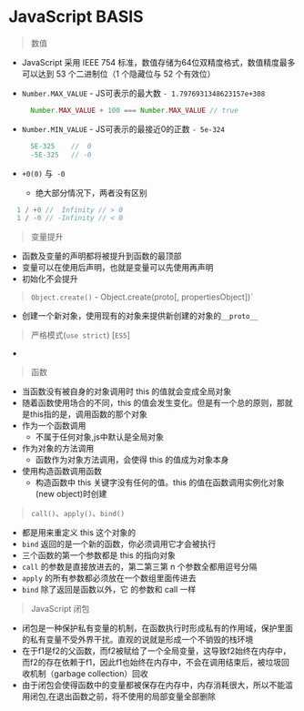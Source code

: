 # JavaScript BASIS

> 数值

* JavaScript 采用 IEEE 754 标准，数值存储为64位双精度格式，数值精度最多可以达到 53 个二进制位（1 个隐藏位与 52 个有效位）

* `Number.MAX_VALUE` - JS可表示的最大数 `- 1.7976931348623157e+308`

  ```js
    Number.MAX_VALUE + 100 === Number.MAX_VALUE // true
  ```

* `Number.MIN_VALUE` - JS可表示的最接近0的正数 `- 5e-324`

  ```js
    5E-325    //  0
    -5E-325   // -0
  ```

* `+0(0)` 与` -0`
  * 绝大部分情况下，两者没有区别

```js
  1 / +0 //  Infinity // > 0
  1 / -0 // -Infinity // < 0
```

> 变量提升

* 函数及变量的声明都将被提升到函数的最顶部
* 变量可以在使用后声明，也就是变量可以先使用再声明
* 初始化不会提升

> `Object.create()` - Object.create(proto[, propertiesObject])`

* 创建一个新对象，使用现有的对象来提供新创建的对象的`__proto__
`
> 严格模式(`use strict`) [`ES5`]

*

> 函数

* 当函数没有被自身的对象调用时 this 的值就会变成全局对象
* 随着函数使用场合的不同，this 的值会发生变化。但是有一个总的原则，那就是this指的是，调用函数的那个对象
* 作为一个函数调用
  * 不属于任何对象,js中默认是全局对象
* 作为对象的方法调用
  * 函数作为对象方法调用，会使得 this 的值成为对象本身
* 使用构造函数调用函数
  * 构造函数中 this 关键字没有任何的值。this 的值在函数调用实例化对象(new object)时创建

> `call()`、`apply()`、`bind()`
  * 都是用来重定义 this 这个对象的
  * `bind` 返回的是一个新的函数，你必须调用它才会被执行
  * 三个函数的第一个参数都是 this 的指向对象
  * `call` 的参数是直接放进去的，第二第三第 n 个参数全都用逗号分隔
  * `apply` 的所有参数都必须放在一个数组里面传进去
  * `bind` 除了返回是函数以外，它 的参数和 call 一样

> JavaScript 闭包

* 闭包是一种保护私有变量的机制，在函数执行时形成私有的作用域，保护里面的私有变量不受外界干扰。直观的说就是形成一个不销毁的栈环境
* 在于f1是f2的父函数，而f2被赋给了一个全局变量，这导致f2始终在内存中，而f2的存在依赖于f1，因此f1也始终在内存中，不会在调用结束后，被垃圾回收机制（garbage collection）回收
* 由于闭包会使得函数中的变量都被保存在内存中，内存消耗很大，所以不能滥用闭包,在退出函数之前，将不使用的局部变量全部删除
